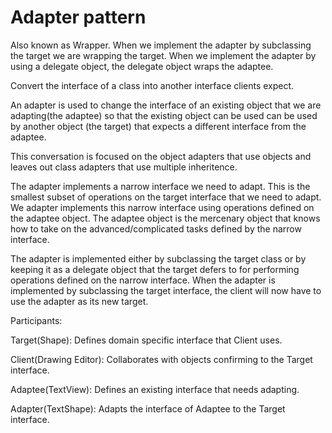 # Adapter pattern


Also known as Wrapper. When we implement the adapter by subclassing the target we are wrapping the target. When we implement the adapter by using
a delegate object, the delegate object wraps the adaptee.

Convert the interface of a class into another interface clients expect.

An adapter is used to change the interface of an existing object that we are adapting(the adaptee) so that the existing object can be used can be used
by another object (the target) that expects a different interface from the adaptee.

This conversation is focused on the object adapters that use objects and leaves out class adapters that use multiple inheritence. 

The adapter implements a narrow interface we need to adapt. This is the smallest
subset of operations on the target interface that we need to adapt. We adapter implements this narrow interface using operations defined on the adaptee object.
The adaptee object is the mercenary object that knows how to take on 
the advanced/complicated tasks defined by the narrow interface.

The adapter is implemented either by subclassing the target class or by keeping it as a delegate object that the target defers to for performing operations defined on the narrow interface. When the adapter is implemented by subclassing the target interface, the client will now have to use the adapter as its new target.

Participants:

Target(Shape): Defines domain specific interface that Client uses.

Client(Drawing Editor): Collaborates with objects confirming to the Target interface.

Adaptee(TextView): Defines an existing interface that needs adapting.

Adapter(TextShape): Adapts the interface of Adaptee to the Target interface.



